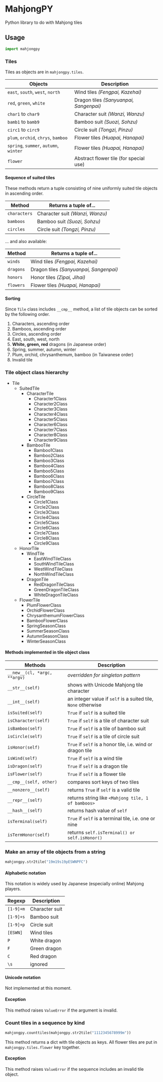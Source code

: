 MahjongPY
=========

Python library to do with Mahjong tiles

## Usage

```python
import mahjongpy
```

### Tiles

Tiles as objects are in `mahjongpy.tiles`.

|Objects                               |Description                            |
|--------------------------------------|---------------------------------------|
|`east`, `south`, `west`, `north`      |Wind tiles _(Fengpai, Kazehai)_        |
|`red`, `green`, `white`               |Dragon tiles _(Sanyuanpai, Sangenpai)_ |
|`char1` to `char9`                    |Character suit _(Wanzi, Wanzu)_        |
|`bamb1` to `bamb9`                    |Bamboo suit _(Suozi, Sohzu)_           |
|`circ1` to `circ9`                    |Circle suit _(Tongzi, Pinzu)_          |
|`plum`, `orchid`, `chrys`, `bamboo`   |Flower tiles _(Huapai, Hanapai)_       |
|`spring`, `summer`, `autumn`, `winter`|Flower tiles _(Huapai, Hanapai)_       |
|`flower`                              |Abstract flower tile (for special use) |

#### Sequence of suited tiles

These methods return a tuple consisting of nine uniformly suited tile objects in ascending order.

|Method      |Returns a tuple of...           |
|------------|--------------------------------|
|`characters`|Character suit _(Wanzi, Wanzu)_ |
|`bamboos`   |Bamboo suit _(Suozi, Sohzu)_    |
|`circles`   |Circle suit _(Tongzi, Pinzu)_   |

... and also available:

|Method      |Returns a tuple of...                  |
|------------|---------------------------------------|
|`winds`     |Wind tiles _(Fengpai, Kazehai)_        |
|`dragons`   |Dragon tiles _(Sanyuanpai, Sangenpai)_ |
|`honors`    |Honor tiles _(Zipai, Jihai)_           |
|`flowers`   |Flower tiles _(Huapai, Hanapai)_       |

#### Sorting

Since `Tile` class includes `__cmp__` method, a list of tile objects can be sorted by the following order.

1. Characters, ascending order
2. Bamboos, ascending order
3. Circles, ascending order
4. East, south, west, north
5. **White, green, red** dragons (in Japanese order)
6. Spring, summer, autumn, winter
7. Plum, orchid, chrysanthemum, bamboo (in Taiwanese order)
8. Invalid tile

### Tile object class hierarchy

* Tile
    * SuitedTile
        * CharacterTile
            * Character1Class
            * Character2Class
            * Character3Class
            * Character4Class
            * Character5Class
            * Character6Class
            * Character7Class
            * Character8Class
            * Character9Class
        * BambooTile
            * Bamboo1Class
            * Bamboo2Class
            * Bamboo3Class
            * Bamboo4Class
            * Bamboo5Class
            * Bamboo6Class
            * Bamboo7Class
            * Bamboo8Class
            * Bamboo9Class
        * CircleTile
            * Circle1Class
            * Circle2Class
            * Circle3Class
            * Circle4Class
            * Circle5Class
            * Circle6Class
            * Circle7Class
            * Circle8Class
            * Circle9Class
    * HonorTile
        * WindTile
            * EastWindTileClass
            * SouthWindTileClass
            * WestWindTileClass
            * NorthWindTileClass
        * DragonTile
            * RedDragonTileClass
            * GreenDragonTileClass
            * WhiteDragonTileClass
    * FlowerTile
        * PlumFlowerClass
        * OrchidFlowerClass
        * ChrysanthemumFlowerClass
        * BambooFlowerClass
        * SpringSeasonClass
        * SummerSeasonClass
        * AutumnSeasonClass
        * WinterSeasonClass

#### Methods implemented in tile object class

|Methods                     |Description                                                  |
|----------------------------|-------------------------------------------------------------|
|`__new__(cl, *argc, **argv)`|_overridden for singleton pattern_                           |
|`__str__(self)`             |shows with Unicode Mahjong tile character                    |
|`__int__(self)`             |an integer value if `self` is a suited tile, `None` otherwise|
|`isSuited(self)`            |`True` if `self` is a suited tile                            |
|`isCharacter(self)`         |`True` if `self` is a tile of character suit                 |
|`isBamboo(self)`            |`True` if `self` is a tile of bamboo suit                    |
|`isCircle(self)`            |`True` if `self` is a tile of circle suit                    |
|`isHonor(self)`             |`True` if `self` is a honor tile, i.e. wind or dragon tile   |
|`isWind(self)`              |`True` if `self` is a wind tile                              |
|`isDragon(self)`            |`True` if `self` is a dragon tile                            |
|`isFlower(self)`            |`True` if `self` is a flower tile                            |
|`__cmp__(self, other)`      |compares sort keys of two tiles                              |
|`__nonzero__(self)`         |returns `True` if `self` is a valid tile                     |
|`__repr__(self)`            |returns string like `<Mahjong tile, 1 of bamboos>`           |
|`__hash__(self)`            |returns hash value of `self`                                 |
|`isTerminal(self)`          |`True` if `self` is a terminal tile, i.e. one or nine        |
|`isTermHonor(self)`         |returns `self.isTerminal() or self.isHonor()`                |

### Make an array of tile objects from a string

```python
mahjongpy.str2tile("19m19s19pESWNPFC")
```

#### Alphabetic notation

This notation is widely used by Japanese (especially online) Mahjong players.

|Regexp   |Description   |
|---------|--------------|
|`[1-9]+m`|Character suit|
|`[1-9]+s`|Bamboo suit   |
|`[1-9]+p`|Circle suit   |
|`[ESWN]` |Wind tiles    |
|`P`      |White dragon  |
|`F`      |Green dragon  |
|`C`      |Red dragon    |
|`\s`     |ignored       |

#### Unicode notation

Not implemented at this moment.

#### Exception

This method raises `ValueError` if the argument is invalid.

### Count tiles in a sequence by kind

```python
mahjongpy.counttiles(mahjongpy.str2tile("1112345678999m"))
```

This method returns a dict with tile objects as keys.
All flower tiles are put in `mahjongpy.tiles.flower` key together.

#### Exception

This method raises `ValueError` if the sequence includes an invalid tile object.

